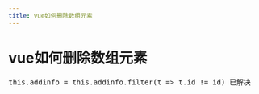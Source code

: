 ```yaml
---
title: vue如何删除数组元素
---
```


# vue如何删除数组元素

<pre class="brush:python;toolbar:false">this.addinfo&nbsp;=&nbsp;this.addinfo.filter(t&nbsp;=&gt;&nbsp;t.id&nbsp;!=&nbsp;id)&nbsp;已解决</pre><p><br/></p>


